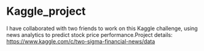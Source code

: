 # Kaggle_project
I have collaborated with two friends to work on this Kaggle challenge, using news analytics to predict stock price performance.Project details: https://www.kaggle.com/c/two-sigma-financial-news/data
